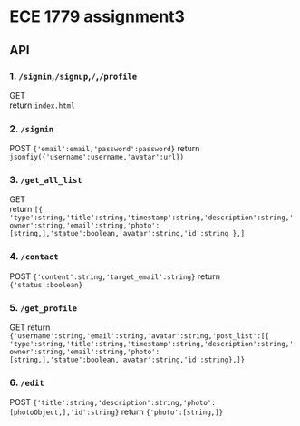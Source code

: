 # ECE 1779 assignment3
## API
### 1. `/signin`,`/signup`,`/`,`/profile`  
GET  
return `index.html`
### 2. `/signin`
POST  `{'email':email,'password':password}`
return `jsonfiy({'username':username,'avatar':url})`
### 3. `/get_all_list`
GET   
return `[{ 'type':string,'title':string,'timestamp':string,'description':string,'owner':string,'email':string,'photo':[string,],'statue':boolean,'avatar':string,'id':string },]`
### 4. `/contact`  
POST  `{'content':string,'target_email':string}`
return `{'status':boolean}`
### 5. `/get_profile`
GET
return `{'username':string,'email':string,'avatar':string,'post_list':[{ 'type':string,'title':string,'timestamp':string,'description':string,'owner':string,'email':string,'photo':[string,],'statue':boolean,'avatar':string,'id':string},]}`
### 6. `/edit`
POST `{'title':string,'description':string,'photo':[photoObject,],'id':string}`
return `{'photo':[string,]}`
